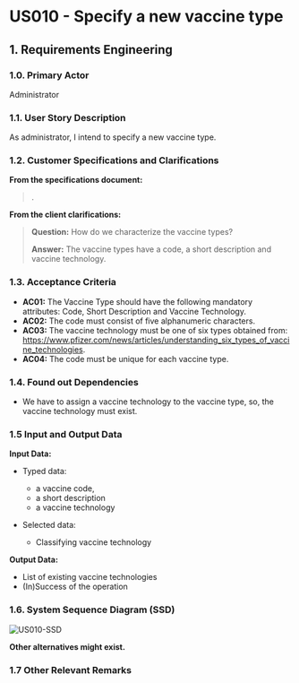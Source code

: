 # US010 - Specify a new vaccine type 

## 1. Requirements Engineering

### 1.0. Primary Actor
Administrator

### 1.1. User Story Description

As administrator, I intend to specify a new vaccine type.

### 1.2. Customer Specifications and Clarifications 

**From the specifications document:**

> . 

**From the client clarifications:**

> **Question:** How do we characterize the vaccine types?
>  
> **Answer:** The vaccine types have a code, a short description and vaccine technology.

### 1.3. Acceptance Criteria

* **AC01:** The Vaccine Type should have the following mandatory attributes: Code, Short Description and Vaccine Technology.
* **AC02:** The code must consist of five alphanumeric characters.
* **AC03:** The vaccine technology must be one of six types obtained from: https://www.pfizer.com/news/articles/understanding_six_types_of_vaccine_technologies.
* **AC04:** The code must be unique for each vaccine type.

### 1.4. Found out Dependencies

* We have to assign a vaccine technology to the vaccine type, so, the vaccine technology must exist.

### 1.5 Input and Output Data

**Input Data:**

* Typed data:
	* a vaccine code, 
	* a short description
	* a vaccine technology
	
* Selected data:
	* Classifying vaccine technology

**Output Data:**

* List of existing vaccine technologies
* (In)Success of the operation

### 1.6. System Sequence Diagram (SSD)

![US010-SSD](/Users/nunocastro/JavaProjects/UpSkill/2024/sns-base/doc/use-cases/uc010/requirements/png/us010-SSD-System_Sequence_Diagram__SSD_.png)

**Other alternatives might exist.**

### 1.7 Other Relevant Remarks
